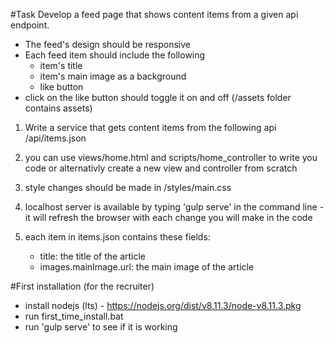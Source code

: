 #Task
Develop a feed page that shows content items from a given api endpoint.
- The feed's design should be responsive
- Each feed item should include the following
    - item's title
    - item's main image as a background
    - like button
- click on the like button should toggle it on and off (/assets folder contains assets)



1) Write a service that gets content items from 
the following api
/api/items.json

2) you can use views/home.html and scripts/home_controller to write you code or alternativly create a new view and controller from scratch

3) style changes should be made in /styles/main.css

4) localhost server is available by typing 'gulp serve' in the command line - it will refresh the browser with each change you will make in the code

5) each item in items.json contains these fields:
	- title: the title of the article
	- images.mainImage.url: the main image of the article


#First installation (for the recruiter)
- install nodejs (lts) - https://nodejs.org/dist/v8.11.3/node-v8.11.3.pkg
- run first_time_install.bat
- run 'gulp serve' to see if it is working
